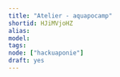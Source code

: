 ```yaml
---
title: "Atelier - aquapocamp"
shortid: HJiMVjoHZ
alias:
model:
tags:
node: ["hackuaponie"]
draft: yes
---
```

